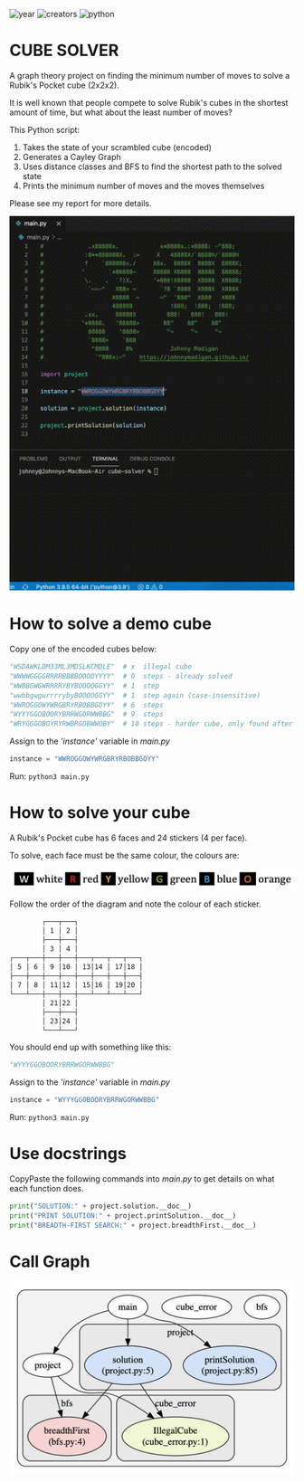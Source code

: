 ![year](https://img.shields.io/badge/2021-lightgrey?style=plastic)
![creators](https://img.shields.io/badge/Johnny%20Madigan-yellow?style=plastic)
![python](https://img.shields.io/badge/Python-9cf?style=plastic&logo=python)

# **CUBE SOLVER**
A graph theory project on finding the minimum number of moves to solve a Rubik's Pocket cube (2x2x2).

It is well known that people compete to solve Rubik's cubes in the shortest amount of time, but what about the least number of moves?

This Python script:
1. Takes the state of your scrambled cube (encoded)
2. Generates a Cayley Graph
3. Uses distance classes and BFS to find the shortest path to the solved state
4. Prints the minimum number of moves and the moves themselves

Please see my report for more details.

![project animation](/img/demonstration.gif)

# **How to solve a demo cube**
Copy one of the encoded cubes below:

```python
"WSDAWKLDM33ML3MDSLKCMDLE"  # x  illegal cube
"WWWWGGGGRRRRBBBBOOOOYYYY"  # 0  steps - already solved
"WWBBGWGWRRRRYBYBOOOOGGYY"  # 1  step
"wwbbgwgwrrrrybyBOOOOGGYY"  # 1  step again (case-insensitive)
"WWROGGOWYWRGBRYRBOBBGOYY"  # 6  steps
"WYYYGGOBOORYBRRWGORWWBBG"  # 9  steps
"WRYGGGOBOYRYRWBRGOBWWOBY"  # 10 steps - harder cube, only found after generating half a million permutations
```

Assign to the *'instance'* variable in *main.py*
```python
instance = "WWROGGOWYWRGBRYRBOBBGOYY"
```
Run: `python3 main.py`

# **How to solve your cube**
A Rubik's Pocket cube has 6 faces and 24 stickers (4 per face).

To solve, each face must be the same colour, the colours are:

![colours](/img/colours.png)

Follow the order of the diagram and note the colour of each sticker.

```
        ┌───┬───┐
        │ 1 │ 2 │
        ├───┼───┤
        │ 3 │ 4 │
┌───┬───┼───┼───┼───┬───┬───┬───┐
│ 5 │ 6 │ 9 │10 │ 13│14 │ 17│18 │
├───┼───┼───┼───┼───┼───┼───┼───┤
│ 7 │ 8 │ 11│12 │ 15│16 │ 19│20 │
└───┴───┼───┼───┼───┴───┴───┴───┘
        │ 21│22 │
        ├───┼───┤
        │ 23│24 │
        └───┴───┘
```

You should end up with something like this:

```python
"WYYYGGOBOORYBRRWGORWWBBG"
```
Assign to the *'instance'* variable in *main.py*
```python
instance = "WYYYGGOBOORYBRRWGORWWBBG"
```
Run: `python3 main.py`

# **Use docstrings**
CopyPaste the following commands into *main.py* to get details on what each function does.

```python
print("SOLUTION:" + project.solution.__doc__)
print("PRINT SOLUTION:" + project.printSolution.__doc__)
print("BREADTH-FIRST SEARCH:" + project.breadthFirst.__doc__)
```

# **Call Graph**
![pyan3 generated call graph](/img/cube-solver-pyan3-call-graph.png)
